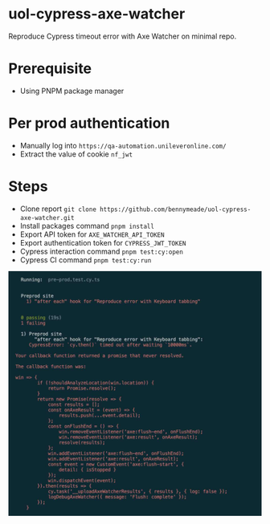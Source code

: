 # uol-cypress-axe-watcher
Reproduce Cypress timeout error with Axe Watcher on minimal repo.

# Prerequisite
- Using PNPM package manager

# Per prod authentication
- Manually log into `https://qa-automation.unileveronline.com/`
- Extract the value of cookie `nf_jwt`

# Steps
- Clone report `git clone https://github.com/bennymeade/uol-cypress-axe-watcher.git`
- Install packages command `pnpm install`
- Export API token for `AXE_WATCHER_API_TOKEN`
- Export authentication token for `CYPRESS_JWT_TOKEN`
- Cypress interaction command `pnpm test:cy:open`
- Cypress CI command `pnpm test:cy:run`

![image](timeout-error.jpg)